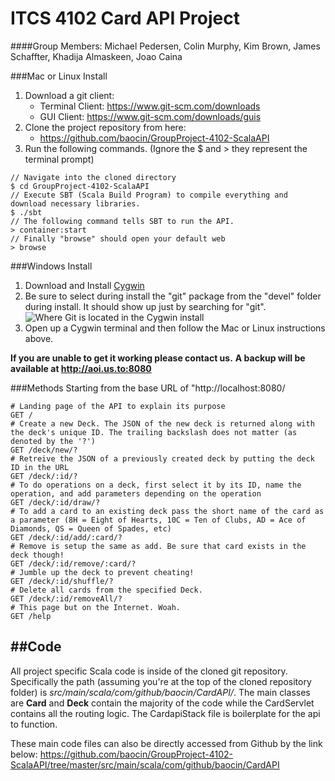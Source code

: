 ITCS 4102 Card API Project
=======================
####Group Members: Michael Pedersen, Colin Murphy, Kim Brown, James Schaffter, Khadija Almaskeen, Joao Caina 

###Mac or Linux Install
1. Download a git client:
	- Terminal Client: https://www.git-scm.com/downloads
	- GUI Client: https://www.git-scm.com/downloads/guis
2. Clone the project repository from here: 
	- https://github.com/baocin/GroupProject-4102-ScalaAPI
3. Run the following commands. 
    (Ignore the $ and > they represent the terminal prompt)
```
// Navigate into the cloned directory
$ cd GroupProject-4102-ScalaAPI
// Execute SBT (Scala Build Program) to compile everything and download necessary libraries.
$ ./sbt
// The following command tells SBT to run the API. 
> container:start
// Finally "browse" should open your default web 
> browse
```

###Windows Install
1. Download and Install [Cygwin](https://www.cygwin.com/)
2. Be sure to select during install the "git" package from the "devel" folder during install. It should show up just by searching for "git".
 ![Where Git is located in the Cygwin install](http://i.stack.imgur.com/zUg4N.png)
3. Open up a Cygwin terminal and then follow the Mac or Linux instructions above.

**If you are unable to get it working please contact us.**
**A backup will be available at <http://aoi.us.to:8080>**

###Methods
Starting from the base URL of "http://localhost:8080/

```
# Landing page of the API to explain its purpose
GET /
# Create a new Deck. The JSON of the new deck is returned along with the deck's unique ID. The trailing backslash does not matter (as denoted by the '?')
GET /deck/new/?
# Retreive the JSON of a previously created deck by putting the deck ID in the URL
GET /deck/:id/?
# To do operations on a deck, first select it by its ID, name the operation, and add parameters depending on the operation
GET /deck/:id/draw/?
# To add a card to an existing deck pass the short name of the card as a parameter (8H = Eight of Hearts, 10C = Ten of Clubs, AD = Ace of Diamonds, QS = Queen of Spades, etc)
GET /deck/:id/add/:card/?
# Remove is setup the same as add. Be sure that card exists in the deck though!
GET /deck/:id/remove/:card/?
# Jumble up the deck to prevent cheating!
GET /deck/:id/shuffle/?
# Delete all cards from the specified Deck.
GET /deck/:id/removeAll/?
# This page but on the Internet. Woah.
GET /help
```
##Code
-------------------
All project specific Scala code is inside of the cloned git repository. Specifically the path (assuming you're at the top of the cloned repository folder) is *src/main/scala/com/github/baocin/CardAPI/*. The main classes are **Card** and **Deck** contain the majority of the code while the CardServlet contains all the routing logic. The CardapiStack file is boilerplate for the api to function.

These main code files can also be directly accessed from Github by the link below:
<https://github.com/baocin/GroupProject-4102-ScalaAPI/tree/master/src/main/scala/com/github/baocin/CardAPI>
